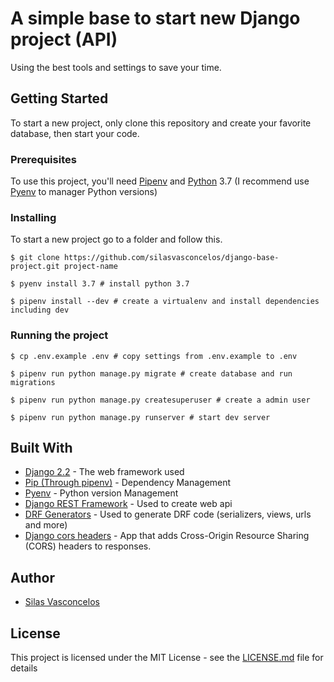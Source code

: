 # A simple base to start new Django project (API)

Using the best tools and settings to save your time.

## Getting Started

To start a new project, only clone this repository and create your favorite database, then start your code.

### Prerequisites

To use this project, you'll need [Pipenv](https://github.com/pypa/pipenv) and [Python](https://www.python.org/) 3.7 (I recommend use [Pyenv](https://github.com/pyenv/pyenv) to manager Python versions) 

### Installing

To start a new project go to a folder and follow this.

```
$ git clone https://github.com/silasvasconcelos/django-base-project.git project-name
```
```
$ pyenv install 3.7 # install python 3.7
```

```
$ pipenv install --dev # create a virtualenv and install dependencies including dev
```

### Running the project

```
$ cp .env.example .env # copy settings from .env.example to .env
```

```
$ pipenv run python manage.py migrate # create database and run migrations
```

```
$ pipenv run python manage.py createsuperuser # create a admin user
```

```
$ pipenv run python manage.py runserver # start dev server
```


## Built With

* [Django 2.2](https://docs.djangoproject.com/en/2.2/) - The web framework used
* [Pip (Through pipenv)](https://github.com/pypa/pipenv) - Dependency Management
* [Pyenv](https://github.com/pyenv/pyenv) - Python version Management
* [Django REST Framework](https://rometools.github.io/rome/) - Used to create web api
* [DRF Generators](https://github.com/brobin/drf-generators) - Used to generate DRF code (serializers, views, urls and more)
* [Django cors headers](https://github.com/adamchainz/django-cors-headers) - App that adds Cross-Origin Resource Sharing (CORS) headers to responses.

## Author

* [Silas Vasconcelos](https://github.com/silasvasconcelos)

## License

This project is licensed under the MIT License - see the [LICENSE.md](https://github.com/silasvasconcelos/django-base-project/blob/master/LICENSE) file for details
